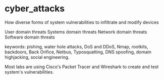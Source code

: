 # cyber_attacks
How diverse forms of system vulnerabilities to infiltrate and modify devices

User domain threats
Systems domain threats
Network domain threats
Software domain threats

keywords: pishing, water hole attacks, DoS and DDoS, Nmap, rootkits, backdoors, Back Orifice, Netbus, Typosquatting, DNS spoofing, domain highjacking, social engineering.


Most labs are using Cisco's Packet Tracer and Wireshark to create and test system's vulnerabilities.
